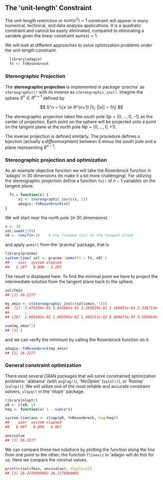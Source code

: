 ## The 'unit-length' Constraint

The unit-length restriction or $sum(x^2) = 1$ constraint will appear in many numerical, technical, and data analysis applications. It is a quadratic constraint and cannot be easily eliminated, compared to eliminating a variable given the linear constraint $sum(x) = 1$.

We will look at different approaches to solve optimization problems under the unit-length constraint.

```r
  library(adagio)
  fn <- fnRosenbrock
```


### Stereographic Projection

The **stereographic projection** is implemented in package 'pracma' as `stereographic()` with its inverse as `stereographic_inv()`. Imagine the sphere $S^n \in R^{n+1}$ defined by

$$
  S^n = \\{x \in R^{n+1} |\\; ||x|| = 1\\}
$$

The stereographic projection takes the south pole $Sp = (0,...,0, -1)$ as the center of projection. Each point on the sphere will be projected onto a point on the tangent plane at the north pole $Np = (0,...,0, +1)$.

The inverse projection is defined similarly. The procedure defines a bijection (actually a *diffeomorphism*) between $S$ minus the south pole and a plane representing $R^{n-1}$.


### Stereographic projection and optimization

As an example objective function we will take the Rosenbrock function in 'adagio' in 30 dimensions (to make it a bit more challenging). For utilizing the stereographic projection define a function `fn()` of $n-1$ variables on the tangent plane.

```r
  fn = function(x) {
      x1 <- stereographic_inv(c(x, 1))
      adagio::fnRosenbrock(x1)
}
```

We will start near the north pole (in 30 dimensions)
```r
n <- 30
set.seed(1799)
x0 <- runif(n-1)    # one freedom lost on the tangent plane
```

and apply `anms()` from the 'pracma' package, that is

```r
library(pracma)
system.time( sol <- pracma::anms(fn = fn, x0) )
##    user  system elapsed 
##   2.197   0.000   2.203 
```

The result is displayed here. To find the minimal point we have to project the intermediate solution from the tangent plane back to the sphere.

```r
sol$fmin
## [1] 26.2277

my_xmin <- c(stereographic_inv(c(sol$xmin, 1)))
##  [1]  7.474359e-01 5.641682e-01 3.265019e-01 1.160691e-01 2.336713e-02
##       ...
## [26]  1.005602e-02 1.005595e-02 1.005211e-02 9.860475e-03 9.585063e-05

sum(my_xmin^2)
## [1] 1
```

and we can verify the minimum by calling the Rosenbrock function on it.

```r
adagio::fnRosenbrock(my_xmin)
## [1] 26.2277
```


### General constraint optimization

There exist several CRAN packages that will solve constrained optimization
problems: 'alabama' (with `auglag()`), 'NlcOptim' (`solnl()`), or 'Rsolnp' 
(`solnp()`).  We will utilize one of the most reliable and accurate constraint solvers, `slspq()` in the 'nloptr' package.

```r
library(nloptr)
p0 <- c(x0, 1)
heq <- function(x) 1 - sum(x*x)

system.time(ans <- slsqp(p0, fnRosenbrock, heq=heq))
##    user  system elapsed 
##   0.097   0.000   0.097 

ans$value
## [1] 26.2277
```

We can compare these two solutions by plotting the function along the line from one point to the other; the function `flineviz` in 'adagio will do this for us. Here we compare the minimal values.

```r
print(c(sol$fmin, ans$value), digits=12)
## [1] 26.2276990802 26.2276990802
```
